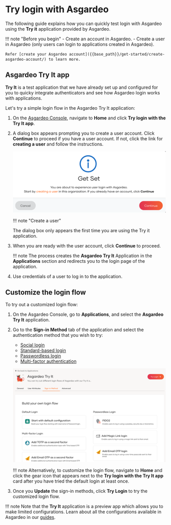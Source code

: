 # Try login with Asgardeo

The following guide explains how you can quickly test login with Asgardeo using the **Try it** application provided by Asgardeo.

!!! note "Before you begin"
    - Create an account in Asgardeo.
    - Create a user in Asgardeo (only users can login to applications created in Asgardeo). </b>

    Refer [create your Asgardeo account]({{base_path}}/get-started/create-asgardeo-account/) to learn more.

## Asgardeo Try It app

**Try It** is a test application that we have already set up and configured for you to quicky integrate authenticators and see how Asgardeo login works with applications.

Let's try a simple login flow in the Asgardeo Try It application:

1. On the [Asgardeo Console](https://console.asgardeo.io/login), navigate to **Home** and click **Try login with the Try It app**.

2. A dialog box appears prompting you to create a user account. Click **Continue** to proceed if you have a user account. If not, click the link for **creating a user** and follow the instructions.

   ![Get set](../assets/img/guides/applications/get-set.png)

   !!! note "Create a user"

    The dialog box only appears the first time you are using the Try it application.

3. When you are ready with the user account, click **Continue** to proceed.

    !!! note
        The process creates the **Asgardeo Try It** Application in the **Applications** section and redirects you to the login page of the application.

4. Use credentials of a user to log in to the application.

## Customize the login flow

To try out a customized login flow:

1. On the Asgardeo Console, go to **Applications**, and select the **Asgardeo Try It** application.

2. Go to the **Sign-in Method** tab of the application and select the authentication method that you wish to try:

    - [Social login](../../guides/authentication/social-login/)
    - [Standard-based login](../../guides/authentication/enterprise-login/)
    - [Passwordless login](../../guides/authentication/passwordless-login/)
    - [Multi-factor authentication](../../guides/authentication/mfa/)


    ![Try It application](../assets/img/guides/applications/try-it-image.png)

    !!! note
        Alternatively, to customize the login flow, navigate to **Home** and click the gear icon that appears next to the **Try login with the Try It app** card after you have tried the default login at least once.

3. Once you **Update** the sign-in methods, click **Try Login** to try the customized login flow.

!!! note
    Note that the **Try It** application is a preview app which allows you to make limited configurations. Learn about all the configurations available in Asgardeo in our [guides](../../guides/).